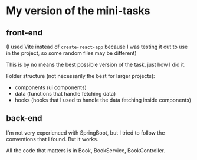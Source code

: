 # My version of the mini-tasks

## front-end

(I used Vite instead of `create-react-app` because I was testing it out to use in the project, so some random files may be different)

This is by no means the best possible version of the task, just how I did it.

Folder structure (not necessarily the best for larger projects):

-   components (ui components)
-   data (functions that handle fetching data)
-   hooks (hooks that I used to handle the data fetching inside components)

## back-end

I'm not very experienced with SpringBoot, but I tried to follow the conventions that I found. But it works.

All the code that matters is in Book, BookService, BookController.

